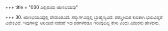 +++
title = "030 ಎಲ್ಲಿಹುದು ಋಣಭಯವು"

+++
30. ಋಣಭಯವಿದ್ದಲ್ಲಿ ದೇವಾಂಶವಿದೆ. ಸನ್ಮಾರ್ಗವಿದ್ದಲ್ಲಿ ಬ್ರಾಹ್ಮಣ್ಯವಿದೆ. ಪರಸ್ತ್ರೀಯರ ಕುರಿತಾಗಿ ಭಯವಿದ್ದರೆ ವಿವೇಕವಿದೆ. ಇವುಗಳನ್ನು ಅರಿಯದೆ ನಡೆದರೆ ಇಹ ಪರಗಳೆರಡೂ ಇರುವುದಿಲ್ಲ ಕೇಳು ಎಂದು ವಿದುರನು ಹೇಳಿದನು.
